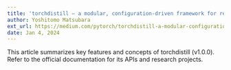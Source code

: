 ```yaml
---
title: 'torchdistill — a modular, configuration-driven framework for reproducible deep learning and knowledge distillation experiments'
author: Yoshitomo Matsubara
ext_url: https://medium.com/pytorch/torchdistill-a-modular-configuration-driven-framework-for-reproducible-deep-learning-and-9e0ecabf2815
date: Jan 4, 2024
---
```


This article summarizes key features and concepts of torchdistill (v1.0.0). Refer to the official documentation for its APIs and research projects.